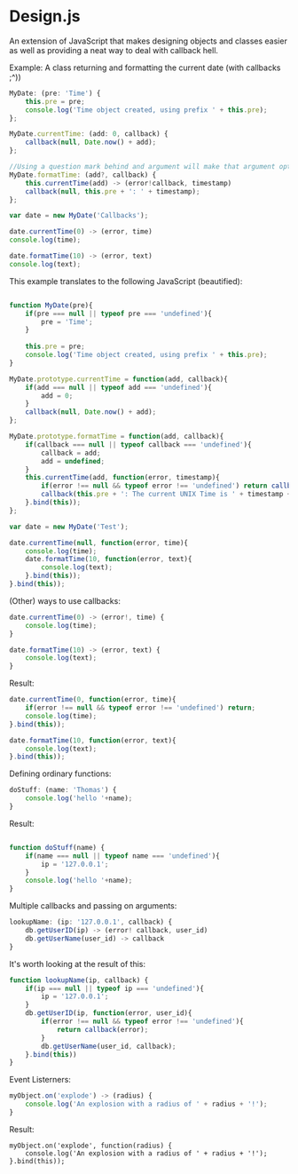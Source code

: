 
Design.js
=========

An extension of JavaScript that makes designing objects and classes easier
as well as providing a neat way to deal with callback hell.

Example: A class returning and formatting the current date (with callbacks ;^))

```js
MyDate: (pre: 'Time') {
    this.pre = pre;
    console.log('Time object created, using prefix ' + this.pre);
};

MyDate.currentTime: (add: 0, callback) {
    callback(null, Date.now() + add);
};

//Using a question mark behind and argument will make that argument optional
MyDate.formatTime: (add?, callback) {
    this.currentTime(add) -> (error!callback, timestamp)
    callback(null, this.pre + ': ' + timestamp);
};

var date = new MyDate('Callbacks');

date.currentTime(0) -> (error, time)
console.log(time);

date.formatTime(10) -> (error, text)
console.log(text);
```

This example translates to the following JavaScript (beautified):

```js

function MyDate(pre){
    if(pre === null || typeof pre === 'undefined'){
        pre = 'Time';
    }
    
    this.pre = pre;
    console.log('Time object created, using prefix ' + this.pre);
}

MyDate.prototype.currentTime = function(add, callback){
    if(add === null || typeof add === 'undefined'){
        add = 0;
    }
    callback(null, Date.now() + add);
};

MyDate.prototype.formatTime = function(add, callback){
    if(callback === null || typeof callback === 'undefined'){
        callback = add;
        add = undefined;
    }
    this.currentTime(add, function(error, timestamp){
        if(error !== null && typeof error !== 'undefined') return callback(error);
        callback(this.pre + ': The current UNIX Time is ' + timestamp + ' but ' + add + ' was added to it');
    }.bind(this));
};

var date = new MyDate('Test');

date.currentTime(null, function(error, time){
    console.log(time);
    date.formatTime(10, function(error, text){
        console.log(text);
    }.bind(this));
}.bind(this));

```

(Other) ways to use callbacks:

```js
date.currentTime(0) -> (error!, time) {
    console.log(time);
}

date.formatTime(10) -> (error, text) {
    console.log(text);
}
```

Result: 

```js
date.currentTime(0, function(error, time){
    if(error !== null && typeof error !== 'undefined') return;
    console.log(time);
}.bind(this));

date.formatTime(10, function(error, text){
    console.log(text);    
}.bind(this));
```

Defining ordinary functions: 


```js
doStuff: (name: 'Thomas') {
    console.log('hello '+name);
}
```

Result: 

```js

function doStuff(name) {
    if(name === null || typeof name === 'undefined'){
        ip = '127.0.0.1';
    }
    console.log('hello '+name);
}

```

Multiple callbacks and passing on arguments:
```js
lookupName: (ip: '127.0.0.1', callback) {
    db.getUserID(ip) -> (error! callback, user_id)
    db.getUserName(user_id) -> callback
}

```

It's worth looking at the result of this:

```js
function lookupName(ip, callback) {
    if(ip === null || typeof ip === 'undefined'){
        ip = '127.0.0.1';
    }
    db.getUserID(ip, function(error, user_id){
        if(error !== null && typeof error !== 'undefined'){
            return callback(error);
        }
        db.getUserName(user_id, callback);
    }.bind(this))
}

```

Event Listerners:

```js
myObject.on('explode') -> (radius) {
    console.log('An explosion with a radius of ' + radius + '!');
}
```

Result:

```
myObject.on('explode', function(radius) {
    console.log('An explosion with a radius of ' + radius + '!');
}.bind(this));

```
